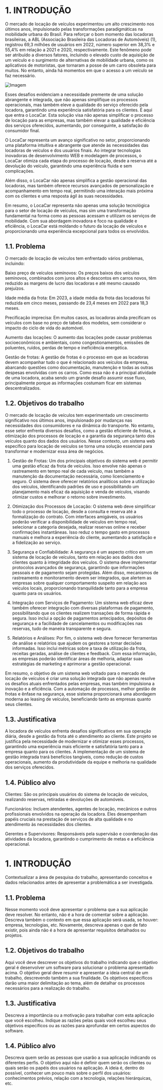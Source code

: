 # 1. INTRODUÇÃO

O mercado de locação de veículos experimentou um alto crescimento nos últimos anos, impulsionado pelas transformações paradigmáticas na mobilidade urbana do Brasil. Para reforçar o bom momento das locadoras brasileiras, a ABL (Associação Brasileira das Locadoras de Automóveis) (1), registrou 69,3 milhões de usuários em 2022, número superior em 38,3% e 55,4% em relação a 2021 e 2020, respectivamente. Este fenômeno pode ser atribuído a diversos fatores, incluindo o elevado custo de aquisição de um veículo e o surgimento de alternativas de mobilidade urbana, como os aplicativos de motoristas, que tornaram a posse de um carro obsoleta para muitos. No entanto, ainda há momentos em que o acesso a um veículo se faz necessário.

![Imagem](https://media.licdn.com/dms/image/v2/D4D12AQELXtoIf1_GTA/article-inline_image-shrink_1500_2232/article-inline_image-shrink_1500_2232/0/1701124355349?e=1729728000&v=beta&t=GBkvnW2HJHRy2waUnLJvQxaHlrpiV5ppt4rQiL2pV3I)

Esses desafios evidenciam a necessidade premente de uma solução abrangente e integrada, que não apenas simplifique os processos operacionais, mas também eleve a qualidade do serviço oferecido pela locadora, garantindo uma experiência satisfatória para os clientes. É aqui que entra o LocaCar. Esta solução visa não apenas simplificar o processo de locação para as empresas, mas também elevar a qualidade e eficiência dos serviços oferecidos, aumentando, por conseguinte, a satisfação do consumidor final. 

O LocaCar representa um avanço significativo no setor, proporcionando uma plataforma intuitiva e abrangente que atende às necessidades das locadoras de veículos e dos usuários finais. Ao integrar tecnologias inovadoras de desenvolvimento WEB e modelagem de processos, o LocaCar otimiza cada etapa do processo de locação, desde a reserva até a devolução do veículo, garantindo uma experiência fluida e sem complicações. 

Além disso, o LocaCar não apenas simplifica a gestão operacional das locadoras, mas também oferece recursos avançados de personalização e acompanhamento em tempo real, permitindo uma interação mais próxima com os clientes e uma resposta ágil às suas necessidades. 

Em resumo, o LocaCar representa não apenas uma solução tecnológica para o setor de locação de veículos, mas sim uma transformação fundamental na forma como as pessoas acessam e utilizam os serviços de mobilidade. Com sua abordagem inovadora e foco na qualidade e eficiência, o LocaCar está moldando o futuro da locação de veículos e proporcionando uma experiência excepcional para todos os envolvidos. 

## 1.1. Problema

O mercado de locação de veículos tem enfrentado vários problemas, incluindo: 

Baixo preço de veículos seminovos:
Os preços baixos dos veículos seminovos, combinados com juros altos e descontos em carros novos, têm reduzido as margens de lucro das locadoras e até mesmo causado prejuízos. 

Idade média da frota:
Em 2023, a idade média da frota das locadoras foi reduzida em cinco meses, passando de 23,4 meses em 2022 para 18,3 meses.
 
Precificação imprecisa:
Em muitos casos, as locadoras ainda precificam os veículos com base no preço de tabela dos modelos, sem considerar o impacto do ciclo de vida do automóvel. 

Aumento das locações:
O aumento das locações pode causar problemas socioeconômicos e ambientais, como congestionamentos, emissões de poluentes, ruídos, perdas de tempo e ineficiência energética.

Gestão de frotas:
A gestão de frotas é o processo em que as locadoras devem acompanhar tudo o que é relacionado aos veículos da empresa, abarcando questões como documentação, manutenção e todas as outras despesas envolvidas com os carros. Como essa não é a principal atividade de uma locadora, acaba sendo um grande desafio assumir esse fluxo, principalmente porque as informações costumam ficar em sistemas descentralizados. 

## 1.2. Objetivos do trabalho

O mercado de locação de veículos tem experimentado um crescimento significativo nos últimos anos, impulsionado por mudanças nas necessidades dos consumidores e na dinâmica do transporte. No entanto, esse setor enfrenta diversos desafios, como a gestão eficiente de frotas, a otimização dos processos de locação e a garantia da segurança tanto dos veículos quanto dos dados dos usuários. Nesse contexto, um sistema web específico para locação de veículos se torna uma solução essencial para transformar e modernizar essa área de negócios.

1. Gestão de Frotas:
Um dos principais objetivos do sistema web é permitir uma gestão eficaz da frota de veículos. Isso envolve não apenas o rastreamento em tempo real de cada veículo, mas também a manutenção da documentação necessária, como licenciamento e seguro. O sistema deve oferecer relatórios analíticos sobre a utilização dos veículos, identificando padrões de uso e possibilitando um planejamento mais eficaz da aquisição e venda de veículos, visando otimizar custos e melhorar o retorno sobre investimento.

2. Otimização dos Processos de Locação:
O sistema web deve simplificar todo o processo de locação, desde a consulta e reserva até a formalização do contrato. Com interfaces amigáveis, os usuários poderão verificar a disponibilidade de veículos em tempo real, selecionar a categoria desejada, realizar reservas online e receber confirmações instantâneas. Isso reduz o tempo gasto em processos manuais e melhora a experiência do cliente, aumentando a satisfação e a fidelização ao serviço.

3. Segurança e Confiabilidade:
A segurança é um aspecto crítico em um sistema de locação de veículos, tanto em relação aos dados dos clientes quanto à integridade dos veículos. O sistema deve implementar protocolos avançados de segurança, garantindo que informações pessoais e de pagamento sejam protegidas. Além disso, mecanismos de rastreamento e monitoramento devem ser integrados, que alertem as empresas sobre qualquer comportamento suspeito em relação aos veículos locais, proporcionando tranquilidade tanto para a empresa quanto para os usuários.

4. Integração com Serviços de Pagamento:
Um sistema web eficaz deve também oferecer integração com diversas plataformas de pagamento, possibilitando que os clientes realizem transações de forma rápida e segura. Isso inclui a opção de pagamentos antecipados, depósitos de segurança e a facilidade de cancelamentos ou modificações nas reservas, tudo de maneira transparente e segura.

5. Relatórios e Análises:
Por fim, o sistema web deve fornecer ferramentas de análise e relatórios que ajudem os gestores a tomar decisões informadas. Isso inclui métricas sobre a taxa de utilização da frota, receitas geradas, análise de clientes e feedback. Com essa informação, as empresas poderão identificar áreas de melhoria, adaptar suas estratégias de marketing e aprimorar a gestão operacional.

Em resumo, o objetivo de um sistema web voltado para o mercado de locação de veículos é criar uma solução integrada que não apenas resolve os desafios atuais enfrentados pelas empresas, mas também impulsiona a inovação e a eficiência. Com a automação de processos, melhor gestão de frotas e ênfase na segurança, esse sistema proporcionará uma abordagem moderna ao leasing de veículos, beneficiando tanto as empresas quanto seus clientes. 

## 1.3. Justificativa

A locadora de veículos enfrenta desafios significativos em sua operação diária, desde a gestão da frota até o atendimento ao cliente. Este projeto se justifica pela necessidade de modernizar e otimizar esses processos, garantindo uma experiência mais eficiente e satisfatória tanto para a empresa quanto para os clientes. A implementação de um sistema de gestão integrada trará benefícios tangíveis, como redução de custos operacionais, aumento da produtividade da equipe e melhoria na qualidade dos serviços oferecidos. 

## 1.4. Público alvo

Clientes: São os principais usuários do sistema de locação de veículos, realizando reservas, retiradas e devoluções de automóveis. 

Funcionários: Incluem atendentes, agentes de locação, mecânicos e outros profissionais envolvidos na operação da locadora. Eles desempenham papéis cruciais na prestação de serviços de alta qualidade e no atendimento às necessidades dos clientes. 

Gerentes e Supervisores: Responsáveis pela supervisão e coordenação das atividades da locadora, garantindo o cumprimento de metas e a eficiência operacional. 











# 1. INTRODUÇÃO

Contextualizar a área de pesquisa do trabalho, apresentando conceitos e dados relacionados antes de apresentar a problemática a ser investigada.

## 1.1. Problema

Nesse momento você deve apresentar o problema que a sua aplicação deve resolver. No entanto, não é a hora de comentar sobre a aplicação. 
Descreva também o contexto em que essa aplicação será usada, se houver: empresa, tecnologias, etc. Novamente, descreva apenas o que de fato existir, pois ainda não é a hora de apresentar requisitos detalhados ou projetos.

## 1.2. Objetivos do trabalho

Aqui você deve descrever os objetivos do trabalho indicando que o objetivo geral é desenvolver um software para solucionar o problema apresentado acima. O objetivo geral deve resumir e apresentar a ideia central de um trabalho, descrevendo também a sua finalidade. Os objetivos específicos darão uma maior delimitação ao tema, além de detalhar os processos necessários para a realização do trabalho.

## 1.3. Justificativa

Descreva a importância ou a motivação para trabalhar com esta aplicação que você escolheu. Indique as razões pelas quais você escolheu seus objetivos específicos ou as razões para aprofundar em certos aspectos do software.

## 1.4. Público alvo

Descreva quem serão as pessoas que usarão a sua aplicação indicando os diferentes perfis. O objetivo aqui não é definir quem serão os clientes ou quais serão os papéis dos usuários na aplicação. A ideia é, dentro do possível, conhecer um pouco mais sobre o perfil dos usuários: conhecimentos prévios, relação com a tecnologia, relações hierárquicas, etc.
